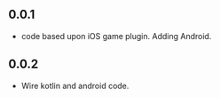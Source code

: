 ## 0.0.1
* code based upon iOS game plugin. Adding Android.
## 0.0.2
* Wire kotlin and android code.